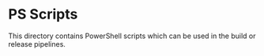 # PS Scripts

This directory contains PowerShell scripts which can be used in the build or release pipelines.
